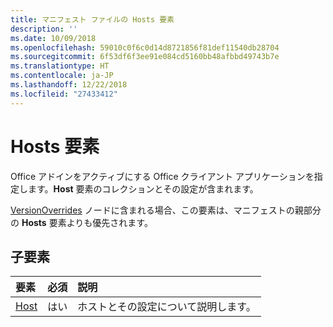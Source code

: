 ```yaml
---
title: マニフェスト ファイルの Hosts 要素
description: ''
ms.date: 10/09/2018
ms.openlocfilehash: 59010c0f6c0d14d8721856f81def11540db28704
ms.sourcegitcommit: 6f53df6f3ee91e084cd5160bb48afbbd49743b7e
ms.translationtype: HT
ms.contentlocale: ja-JP
ms.lasthandoff: 12/22/2018
ms.locfileid: "27433412"
---
```

# <a name="hosts-element"></a>Hosts 要素

Office アドインをアクティブにする Office クライアント アプリケーションを指定します。**Host** 要素のコレクションとその設定が含まれます。 

[VersionOverrides](versionoverrides.md) ノードに含まれる場合、この要素は、マニフェストの親部分の **Hosts** 要素よりも優先されます。 

## <a name="child-elements"></a>子要素

|  要素 |  必須  |  説明  |
|:-----|:-----|:-----|
|  [Host](host.md)    |  はい   |  ホストとその設定について説明します。 |
